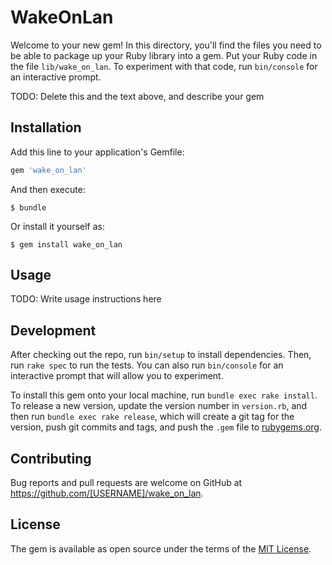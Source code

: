 # WakeOnLan

Welcome to your new gem! In this directory, you'll find the files you need to be able to package up your Ruby library into a gem. Put your Ruby code in the file `lib/wake_on_lan`. To experiment with that code, run `bin/console` for an interactive prompt.

TODO: Delete this and the text above, and describe your gem

## Installation

Add this line to your application's Gemfile:

```ruby
gem 'wake_on_lan'
```

And then execute:

    $ bundle

Or install it yourself as:

    $ gem install wake_on_lan

## Usage

TODO: Write usage instructions here

## Development

After checking out the repo, run `bin/setup` to install dependencies. Then, run `rake spec` to run the tests. You can also run `bin/console` for an interactive prompt that will allow you to experiment.

To install this gem onto your local machine, run `bundle exec rake install`. To release a new version, update the version number in `version.rb`, and then run `bundle exec rake release`, which will create a git tag for the version, push git commits and tags, and push the `.gem` file to [rubygems.org](https://rubygems.org).

## Contributing

Bug reports and pull requests are welcome on GitHub at https://github.com/[USERNAME]/wake_on_lan.


## License

The gem is available as open source under the terms of the [MIT License](http://opensource.org/licenses/MIT).

